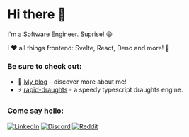 # Hi there 👋

I'm a Software Engineer. Suprise! 😄

I ❤️ all things frontend: Svelte, React, Deno and more! 🔭

### Be sure to check out:
- 💬 [My blog](https://loks0n.dev) - discover more about me!
- ⚡ [rapid-draughts](https://github.com/loks0n/rapid-draughts) - a speedy typescript draughts engine.

### Come say hello:
[![LinkedIn](https://img.shields.io/badge/linkedin-%230077B5.svg?style=for-the-badge&logo=linkedin&logoColor=white)](https://linkedin.com/in/lukebsilver)
[![Discord](https://img.shields.io/badge/Discord-%235865F2.svg?style=for-the-badge&logo=discord&logoColor=white)](https://discord.com/users/185460546336718859)
[![Reddit](https://img.shields.io/badge/Reddit-FF4500?style=for-the-badge&logo=reddit&logoColor=white)](https://www.reddit.com/user/lukebsilver)
